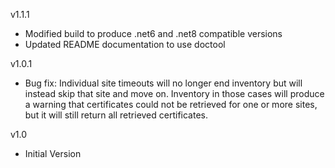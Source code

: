 v1.1.1
- Modified build to produce .net6 and .net8 compatible versions
- Updated README documentation to use doctool

v1.0.1
- Bug fix: Individual site timeouts will no longer end inventory but will instead skip that site and move on.  Inventory in those cases will produce a warning that certificates could not be retrieved for one or more sites, but it will still return all retrieved certificates.

v1.0
- Initial Version
